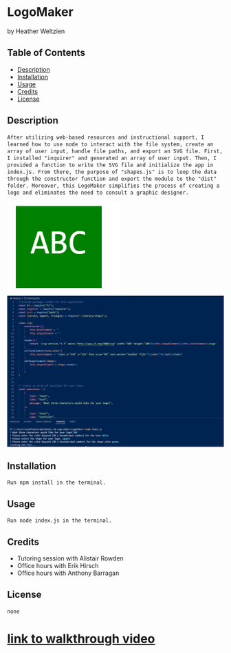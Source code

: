 # LogoMaker
by Heather Weltzien

## Table of Contents
* [Description](#description)
* [Installation](#installation)
* [Usage](#usage)
* [Credits](#credits)
* [License](#license)
    
## Description
    After utilizing web-based resources and instructional support, I learned how to use node to interact with the file system, create an array of user input, handle file paths, and export an SVG file. First, I installed "inquirer" and generated an array of user input. Then, I provided a function to write the SVG file and initialize the app in index.js. From there, the purpose of "shapes.js" is to loop the data through the constructor function and export the module to the "dist" folder. Moreover, this LogoMaker simplifies the process of creating a logo and eliminates the need to consult a graphic designer. 
<img src= "./library/images/example.png" alt="screenshot">
<img src= "./library/images/Screenshot1.png" alt="screenshot">



## Installation
    Run npm install in the terminal.
    
## Usage
    Run node index.js in the terminal.
    
## Credits
<ul>    
    <li>Tutoring session with Alistair Rowden</li>
    <li>Office hours with Erik Hirsch</li>
    <li>Office hours with Anthony Barragan</li>
    
</ul>    

## License
    none

# [link to walkthrough video](https://drive.google.com/file/d/1O4_k8bcw4tO9XFak30HrLaVqsysWNVfF/view)